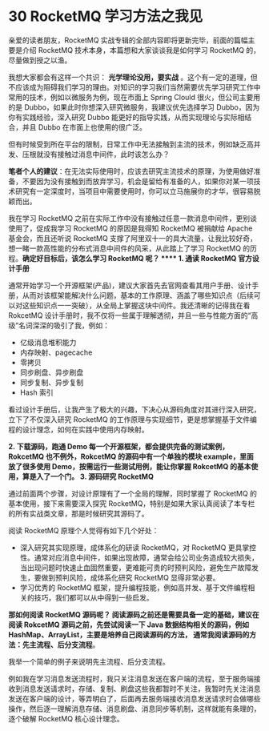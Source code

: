 30 RocketMQ 学习方法之我见
===================

亲爱的读者朋友，RocketMQ 实战专辑的全部内容即将更新完毕，前面的篇幅主要是介绍 RocketMQ 技术本身，本篇想和大家谈谈我是如何学习 RocketMQ 的，尽量做到授之以渔。

我想大家都会有这样一个共识： **光学理论没用，要实战** 。这个有一定的道理，但不应该成为阻碍我们学习的理由。对知识的学习我们当然需要优先学习研究工作中常用的技术，例如以微服务为例，现在市面上 Spring Clould 很火，但公司主要用的是 Dubbo，如果此时你想深入研究微服务，我建议优先选择学习 Dubbo，因为你有实践经验，深入研究 Dubbo 能更好的指导实践，从而实现理论与实际相结合，并且 Dubbo 在市面上也使用的很广泛。

但有时候受到所在平台的限制，日常工作中无法接触到主流的技术，例如缺乏高并发、压根就没有接触过消息中间件，此时该怎么办？

**笔者个人的建议**：在无法实际使用时，应该去研究主流技术的原理，为使用做好准备，不要因为没有接触到而放弃学习，机会是留给有准备的人，如果你对某一项技术研究有一定深度时，当项目中需要使用时，你可以立马施展你的才华，很容易脱颖而出。

我在学习 RocketMQ 之前在实际工作中没有接触过任意一款消息中间件，更别谈使用了，促成我学习 RocketMQ 的原因是我得知 RocketMQ 被捐献给 Apache 基金会，而且还听说 RocketMQ 支撑了阿里双十一的具大流量，让我比较好奇，想一睹一款高性能的分布式消息中间件的风采，从此踏上了学习 RocketMQ 的历程。**确定好目标后，该怎么学习 RocketMQ 呢？ **** 1\. 通读 RocketMQ 官方设计手册**

通常开始学习一个开源框架(产品)，建议大家首先去官网查看其用户手册、设计手册，从而对该框架能解决什么问题，基本的工作原理、涵盖了哪些知识点（后续可以对这些知识点一一突破），从全局上掌握这块中间件。我还清晰的记得我在看 RokcetMQ 设计手册时，我不仅将一些属于理解透彻，并且一些与性能方面的“高级”名词深深的吸引了我，例如：

* 亿级消息堆积能力
* 内存映射、pagecache
* 零拷贝
* 同步刷盘、异步刷盘
* 同步复制、异步复制
* Hash 索引

看过设计手册后，让我产生了极大的兴趣，下决心从源码角度对其进行深入研究，立下了不仅深入研究 RocketMQ 的工作原理与实现细节，更是想掌握基于文件编程的设计理念，如何在实践中使用内存映射。

**2\. 下载源码，跑通 Demo **每一个开源框架，都会提供完备的测试案例，RokcetMQ 也不例外，RokcetMQ 的源码中有一个单独的模块 example，里面放了很多使用 Demo，按需运行一些测试用例，能让你掌握 RokcetMQ 的基本使用，算是入了一个门。** 3\. 源码研究 RocketMQ**

通过前面两个步骤，对设计原理有了一个全局的理解，同时掌握了 RocketMQ 的基本使用，接下来需要深入探究 RocketMQ，特别是如果大家认真阅读了本专栏的所有实战类文章，那是时候研究其源码了。

阅读 RocketMQ 原理个人觉得有如下几个好处：

* 深入研究其实现原理，成体系化的研读 RocketMQ，对 RocketMQ 更具掌控性。通常对应消息中间件，如果出现故障，通常会给公司业务造成较大损失，当出现问题时快速止血固然重要，更难能可贵的时预判风险，避免生产故障发生，要做到预判风险，成体系化研究 RocketMQ 显得非常必要。
* 学习优秀的 RocketMQ 框架，提升编程技能，例如高并发、基于文件编程相关的技巧，我们都可以从中得到一些启发。

**那如何阅读 RocketMQ 源码呢？ **阅读源码之前还是需要具备一定的基础，建议在阅读 RokcetMQ 源码之前，先尝试阅读一下 Java 数据结构相关的源码，例如 HashMap、ArrayList，主要是培养自己阅读源码的方法，** 通常我阅读源码的方法：先主流程、后分支流程**。

我举一个简单的例子来说明先主流程、后分支流程。

例如我在学习消息发送流程时，我只关注消息发送在客户端的流程，至于服务端接收到消息发送请求时，存储、复制、刷盘这些我都暂时不关注，我暂时先关注消息发送在客户端的设计，等弄明白了，后面再去服务端接收消息发送请求时会做哪些操作，然后逐一理解消息存储、消息刷盘、消息同步等机制，这样就能有条理的，逐个破解 RocketMQ 核心设计理念。
